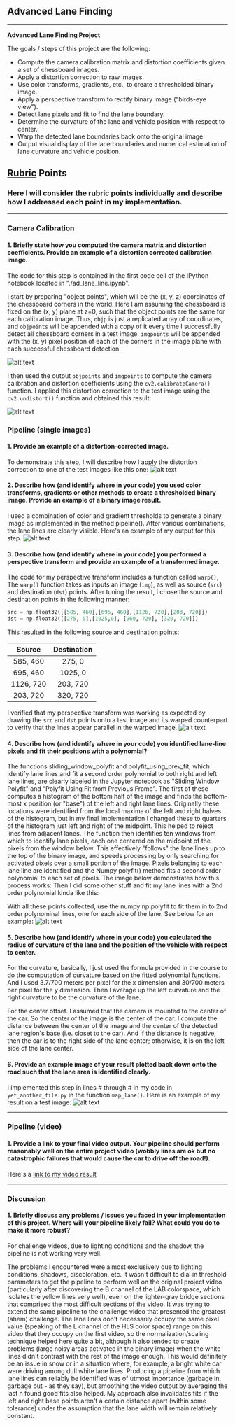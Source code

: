## Advanced Lane Finding

---
**Advanced Lane Finding Project**

The goals / steps of this project are the following:

* Compute the camera calibration matrix and distortion coefficients given a set of chessboard images.
* Apply a distortion correction to raw images.
* Use color transforms, gradients, etc., to create a thresholded binary image.
* Apply a perspective transform to rectify binary image ("birds-eye view").
* Detect lane pixels and fit to find the lane boundary.
* Determine the curvature of the lane and vehicle position with respect to center.
* Warp the detected lane boundaries back onto the original image.
* Output visual display of the lane boundaries and numerical estimation of lane curvature and vehicle position.

[//]: # (Image References)

[image1]: ./output_images/undistort_output.jpg "Undistorted"
[image2]: ./output_images/undistort_output2.jpg "Undistorted"
[image3]: ./test_images/test2.jpg "Road Transformed"
[image4]: ./output_images/binary_combo_example.jpg "Binary Example"
[image5]: ./output_images/warped_straight_lines.jpg "Warp Example"
[image6]: ./output_images/color_fit_lines.jpg "Fit Visual"
[image7]: ./output_images/example_output.jpg "Output"
[video1]: ./project_video.mp4 "Video"

## [Rubric](https://review.udacity.com/#!/rubrics/571/view) Points

### Here I will consider the rubric points individually and describe how I addressed each point in my implementation.  

---

### Camera Calibration

#### 1. Briefly state how you computed the camera matrix and distortion coefficients. Provide an example of a distortion corrected calibration image.

The code for this step is contained in the first code cell of the IPython notebook located in "./ad_lane_line.ipynb".  

I start by preparing "object points", which will be the (x, y, z) coordinates of the chessboard corners in the world. Here I am assuming the chessboard is fixed on the (x, y) plane at z=0, such that the object points are the same for each calibration image.  Thus, `objp` is just a replicated array of coordinates, and `objpoints` will be appended with a copy of it every time I successfully detect all chessboard corners in a test image.  `imgpoints` will be appended with the (x, y) pixel position of each of the corners in the image plane with each successful chessboard detection.  

![alt text][image1]

I then used the output `objpoints` and `imgpoints` to compute the camera calibration and distortion coefficients using the `cv2.calibrateCamera()` function.  I applied this distortion correction to the test image using the `cv2.undistort()` function and obtained this result:

![alt text][image2]

### Pipeline (single images)

#### 1. Provide an example of a distortion-corrected image.

To demonstrate this step, I will describe how I apply the distortion correction to one of the test images like this one:
![alt text][image3]

#### 2. Describe how (and identify where in your code) you used color transforms, gradients or other methods to create a thresholded binary image.  Provide an example of a binary image result.

I used a combination of color and gradient thresholds to generate a binary image as implemented in the method pipeline(). After various combinations, the lane lines are clearly visible. Here's an example of my output for this step.
![alt text][image4]

#### 3. Describe how (and identify where in your code) you performed a perspective transform and provide an example of a transformed image.

The code for my perspective transform includes a function called `warp()`,  The `warp()` function takes as inputs an image (`img`), as well as source (`src`) and destination (`dst`) points.
After tuning the result, I chose the source and destination points in the following manner:

```python
src = np.float32([[585, 460],[695, 460],[1126, 720],[203, 720]])
dst = np.float32([[275, 0],[1025,0], [960, 720], [320, 720]])
```

This resulted in the following source and destination points:

|  Source   | Destination |
|:---------:|:-----------:|
| 585, 460  |   275, 0    |
| 695, 460  |   1025, 0   |
| 1126, 720 |  203, 720   |
| 203, 720  |  320, 720   |

I verified that my perspective transform was working as expected by drawing the `src` and `dst` points onto a test image and its warped counterpart to verify that the lines appear parallel in the warped image.
![alt text][image5]

#### 4. Describe how (and identify where in your code) you identified lane-line pixels and fit their positions with a polynomial?

The functions sliding_window_polyfit and polyfit_using_prev_fit, which identify lane lines and fit a second order polynomial to both right and left lane lines, are clearly labeled in the Jupyter notebook as "Sliding Window Polyfit" and "Polyfit Using Fit from Previous Frame". The first of these computes a histogram of the bottom half of the image and finds the bottom-most x position (or "base") of the left and right lane lines. Originally these locations were identified from the local maxima of the left and right halves of the histogram, but in my final implementation I changed these to quarters of the histogram just left and right of the midpoint. This helped to reject lines from adjacent lanes. The function then identifies ten windows from which to identify lane pixels, each one centered on the midpoint of the pixels from the window below. This effectively "follows" the lane lines up to the top of the binary image, and speeds processing by only searching for activated pixels over a small portion of the image. Pixels belonging to each lane line are identified and the Numpy polyfit() method fits a second order polynomial to each set of pixels. The image below demonstrates how this process works:
Then I did some other stuff and fit my lane lines with a 2nd order polynomial kinda like this:

With all these points collected, use the numpy np.polyfit to fit them in to 2nd order polynominal lines, one for each side of the lane. See below for an example:
![alt text][image6]

#### 5. Describe how (and identify where in your code) you calculated the radius of curvature of the lane and the position of the vehicle with respect to center.

For the curvature, basically, I just used the formula provided in the course to do the computation of curvature based on the fitted polynomial functions. And I used 3.7/700 meters per pixel for the x dimension and 30/700 meters per pixel for the y dimension. Then I average up the left curvature and the right curvature to be the curvature of the lane.

For the center offset. I assumed that the camera is mounted to the center of the car. So the center of the image is the center of the car. I compute the distance between the center of the image and the center of the detected lane region's base (i.e. closet to the car). And if the distance is negative, then the car is to the right side of the lane center; otherwise, it is on the left side of the lane center.

#### 6. Provide an example image of your result plotted back down onto the road such that the lane area is identified clearly.

I implemented this step in lines # through # in my code in `yet_another_file.py` in the function `map_lane()`.  Here is an example of my result on a test image:
![alt text][image7]

---

### Pipeline (video)

#### 1. Provide a link to your final video output.  Your pipeline should perform reasonably well on the entire project video (wobbly lines are ok but no catastrophic failures that would cause the car to drive off the road!).

Here's a [link to my video result](./project_video.mp4)

---

### Discussion

#### 1. Briefly discuss any problems / issues you faced in your implementation of this project.  Where will your pipeline likely fail?  What could you do to make it more robust?
For challenge videos, due to lighting conditions and the shadow, the pipeline is not working very well.


The problems I encountered were almost exclusively due to lighting conditions, shadows, discoloration, etc. It wasn't difficult to dial in threshold parameters to get the pipeline to perform well on the original project video (particularly after discovering the B channel of the LAB colorspace, which isolates the yellow lines very well), even on the lighter-gray bridge sections that comprised the most difficult sections of the video. It was trying to extend the same pipeline to the challenge video that presented the greatest (ahem) challenge. The lane lines don't necessarily occupy the same pixel value (speaking of the L channel of the HLS color space) range on this video that they occupy on the first video, so the normalization/scaling technique helped here quite a bit, although it also tended to create problems (large noisy areas activated in the binary image) when the white lines didn't contrast with the rest of the image enough. This would definitely be an issue in snow or in a situation where, for example, a bright white car were driving among dull white lane lines. Producing a pipeline from which lane lines can reliably be identified was of utmost importance (garbage in, garbage out - as they say), but smoothing the video output by averaging the last n found good fits also helped. My approach also invalidates fits if the left and right base points aren't a certain distance apart (within some tolerance) under the assumption that the lane width will remain relatively constant.
